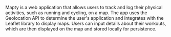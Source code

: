 Mapty is a web application that allows users to track and log their physical activities, such as running and cycling, on a map. 
The app uses the Geolocation API to determine the user's application and integrates with the Leaflet library to display maps. 
Users can input details about their workouts, which are then displayed on the map and stored locally for persistence.
